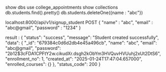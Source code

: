 
show dbs
use college_appointments
show collections
db.students.find().pretty()
db.students.deleteOne({name : "abc"})

localhost:8000/api/v1/signup_student
POST
{
    "name" : "abc",
    "email" : "abc@gmail",
    "password" : "1234"
}

result : 
{
    "status": "success",
    "message": "Student created successfully",
    "data": {
        "_id": "679384c0d6d2db4e45a496cb",
        "name": "abc",
        "email": "abc@gmail",
        "password": "$2b$12$3cFDA1CPFtY2w.cikudXr.dsgh2kObYm3HVQuvHVUuhj2xUt2DtS6",
        "enrollment_no": 1,
        "created_at": "2025-01-24T17:47:04.657000",
        "enrolled_courses": {}
    },
    "status_code": 200
}